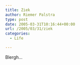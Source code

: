 ```yaml
---
title: Ziek
author: Riemer Palstra
type: post
date: 2005-03-31T10:16:44+00:00
url: /2005/03/31/ziek
categories:
  - Life

---
```

Blergh&#8230;